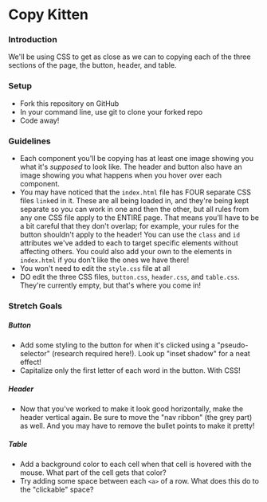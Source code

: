 # Copy Kitten

### Introduction

We'll be using CSS to get as close as we can to copying each of the three sections of the page, the button, header, and table.

### Setup

* Fork this repository on GitHub
* In your command line, use git to clone your forked repo
* Code away!

### Guidelines

* Each component you'll be copying has at least one image showing you what it's _supposed_ to look like. The header and button also have an image showing you what happens when you hover over each component.
* You may have noticed that the `index.html` file has FOUR separate CSS files `link`ed in it. These are all being loaded in, and they're being kept separate so you can work in one and then the other, but all rules from any one CSS file apply to the ENTIRE page. That means you'll have to be a bit careful that they don't overlap; for example, your rules for the button shouldn't apply to the header! You can use the `class` and `id` attributes we've added to each to target specific elements without affecting others. You could also add your own to the elements in `index.html` if you don't like the ones we have there!
* You won't need to edit the `style.css` file at all
* DO edit the three CSS files, `button.css`, `header.css`, and `table.css`. They're currently empty, but that's where you come in!

### Stretch Goals

##### Button

* Add some styling to the button for when it's clicked using a "pseudo-selector" (research required here!). Look up "inset shadow" for a neat effect!
* Capitalize only the first letter of each word in the button. With CSS!

##### Header

* Now that you've worked to make it look good horizontally, make the header vertical again. Be sure to move the "nav ribbon" (the grey part) as well. And you may have to remove the bullet points to make it pretty!

##### Table

* Add a background color to each cell when that cell is hovered with the mouse. What part of the cell gets that color?
* Try adding some space between each `<a>` of a row. What does this do to the "clickable" space?
